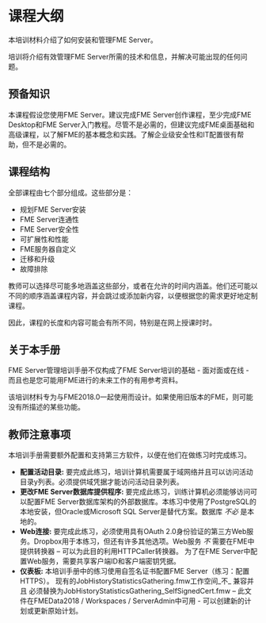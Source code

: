 # 课程大纲

本培训材料介绍了如何安装和管理FME Server。

培训将介绍有效管理FME Server所需的技术和信息，并解决可能出现的任何问题。

## 预备知识

本课程假设您使用FME Server。建议完成FME Server创作课程，至少完成FME Desktop和FME Server入门教程。尽管不是必需的，但建议完成FME桌面基础和高级课程，以了解FME的基本概念和实践。了解企业级安全性和IT配置很有帮助，但不是必需的。

## 课程结构

全部课程由七个部分组成。这些部分是：

* 规划FME Server安装
* FME Server连通性
* FME Server安全性
* 可扩展性和性能
* FME服务器自定义
* 迁移和升级
* 故障排除

教师可以选择尽可能多地涵盖这些部分，或者在允许的时间内涵盖。他们还可能以不同的顺序涵盖课程内容，并会跳过或添加新内容，以便根据您的需求更好地定制课程。

因此，课程的长度和内容可能会有所不同，特别是在网上授课时时。

## 关于本手册

FME Server管理培训手册不仅构成了FME Server培训的基础 - 面对面或在线 - 而且也是您可能用FME进行的未来工作的有用参考资料。

该培训材料专为与FME2018.0一起使用而设计。如果使用旧版本的FME，则可能没有所描述的某些功能。

## 教师注意事项

本培训手册需要额外配置和支持第三方软件，以便在他们在做练习时完成练习。

* **配置活动目录:** 要完成此练习，培训计算机需要属于域网络并且可以访问活动目录y列表。必须提供域凭据才能访问活动目录列表。
* **更改FME Server数据库提供程序:** 要完成此练习，训练计算机必须能够访问可以配置FME Server数据库架构的外部数据库。本练习中使用了PostgreSQL的本地安装，但Oracle或Microsoft SQL Server是替代方案。数据库 _不必_ 是本地的。
* **Web连接:** 要完成此练习，必须使用具有OAuth 2.0身份验证的第三方Web服务。Dropbox用于本练习，但还有许多其他选项。Web服务 _不_ 需要在FME中提供转换器 – 可以为此目的利用HTTPCaller转换器。 为了在FME Server中配置Web服务，需要共享客户端ID和客户端密钥凭据。
* **仪表板:** 本培训手册中的练习使用自签名证书配置FME Server（练习：配置HTTPS）。 现有的JobHistoryStatisticsGathering.fmw工作空间_不_ 兼容并且 必须替换为JobHistoryStatisticsGathering\_SelfSignedCert.fmw – 此文件在FMEData2018 / Workspaces / ServerAdmin中可用 - 可以创建新的计划或更新原始计划。

